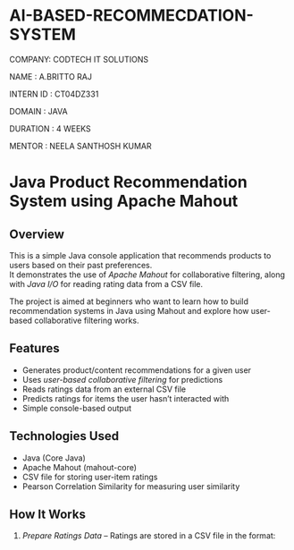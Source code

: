 # AI-BASED-RECOMMECDATION-SYSTEM

COMPANY: CODTECH IT SOLUTIONS

NAME : A.BRITTO RAJ

INTERN ID : CT04DZ331

DOMAIN : JAVA

DURATION : 4 WEEKS

MENTOR : NEELA SANTHOSH KUMAR


# Java Product Recommendation System using Apache Mahout

## Overview
This is a simple Java console application that recommends products to users based on their past preferences.  
It demonstrates the use of *Apache Mahout* for collaborative filtering, along with *Java I/O* for reading rating data from a CSV file.

The project is aimed at beginners who want to learn how to build recommendation systems in Java using Mahout and explore how user-based collaborative filtering works.

## Features
- Generates product/content recommendations for a given user
- Uses *user-based collaborative filtering* for predictions
- Reads ratings data from an external CSV file
- Predicts ratings for items the user hasn’t interacted with
- Simple console-based output

## Technologies Used
- Java (Core Java)
- Apache Mahout (mahout-core)
- CSV file for storing user-item ratings
- Pearson Correlation Similarity for measuring user similarity

## How It Works
1. *Prepare Ratings Data* – Ratings are stored in a CSV file in the format:

